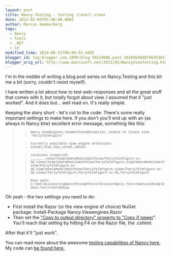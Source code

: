 ```yaml
---
layout: post
title: Nancy.Testing - testing (razor) views
date: 2013-02-04T07:48:00.000Z
author: Marcus Hammarberg
tags:
  - Nancy
  - Tools
  - .NET
  - C#
modified_time: 2014-06-21T00:09:55.449Z
blogger_id: tag:blogger.com,1999:blog-36533086.post-1820569848746353017
blogger_orig_url: http://www.marcusoft.net/2013/02/NancyViewTesting.html
---
```



<div dir="ltr" style="text-align: left;" trbidi="on">

I'm in the middle of writing a blog post series on Nancy.Testing and
this bit me a bit (sorry, couldn't resist myself).

I have written a lot about how to test web-responses and all the great
stuff that comes with it, but totally forgot about view. I assumed that
it "just worked". And it does but... well read on. It's really simple.


Keeping the story short - let's cut to the code:
There's some really important settings to make here. If you don't you'll
end up with an (as always in Nancy btw) excellent error message,
something like this:

> > <span
> > style="font-family: Courier New, Courier, monospace; font-size: x-small;">Nancy.ViewEngines.ViewNotFoundException:
> > Unable to locate view 'FariyTaleFigure'
>
> > <span
> > style="font-family: Courier New, Courier, monospace; font-size: x-small;">Currently
> > available view engine extensions:
> > sshtml,html,htm,cshtml,vbhtml
>
> > <span
> > style="font-family: Courier New, Courier, monospace; font-size: x-small;">Locations
> > inspected:
> > ,,,,,,,,views/SimpleDataModuleWithView/FariyTaleFigure-sv-SE,views/SimpleDataModuleWithView/FariyTaleFigure,SimpleDataModuleWithView/FariyTaleFigure-sv-SE,SimpleDataModuleWithView/FariyTaleFigure,views/FariyTaleFigure-sv-SE,views/FariyTaleFigure,FariyTaleFigure-sv-SE,FariyTaleFigure
>
> > <span
> > style="font-family: Courier New, Courier, monospace; font-size: x-small;">Root
> > path:
> > C:\Dev\DiscoveringNancyThroughTests\DiscoverNancy.Tests\NancyAndSimpleData.Tests\bin\Debug

Oh yeah - the two settings you need to do:

-   First install the Razor (or the view engine of choice) NuGet
    package: Install-Package Nancy.Viewengines.Razor
-   Then set the ["Copy to output directory" property to "Copy if
    newer](https://groups.google.com/forum/?fromgroups=#!searchin/nancy-web-framework/testing$20razor$20views/nancy-web-framework/NE6jFpkdaMM/D8a8N717OqcJ)".
    You'll reach that setting by hitting F4 on the Razor file, the
    .cshtml.

<div>

After that it'll "just work".

You can read more about the awesome [testing capabilities of Nancy
here.](http://www.marcusoft.net/2013/01/NancyTesting1.html)
My code can [be found
here.](https://github.com/marcusoftnet/DiscoveringNancyThroughTests)

</div>

</div>
